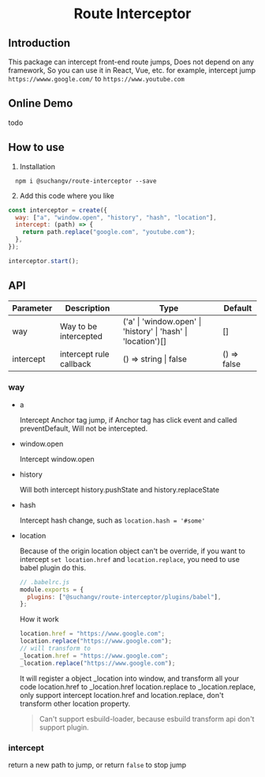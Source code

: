 <h1 align="center">Route Interceptor</h1>

## Introduction

This package can intercept front-end route jumps, Does not depend on any framework, So you can use it in React, Vue, etc.
for example, intercept jump `https://wwww.google.com/` to `https://www.youtube.com`

## Online Demo

todo

## How to use

1. Installation

```shell
  npm i @suchangv/route-interceptor --save
```

2. Add this code where you like

```javascript
const interceptor = create({
  way: ["a", "window.open", "history", "hash", "location"],
  intercept: (path) => {
    return path.replace("google.com", "youtube.com");
  },
});

interceptor.start();
```

## API

| Parameter | Description             | Type                                                          | Default     |
| --------- | ----------------------- | ------------------------------------------------------------- | ----------- |
| way       | Way to be intercepted   | ('a' \| 'window.open' \| 'history' \| 'hash' \| 'location')[] | []          |
| intercept | intercept rule callback | () => string \| false                                         | () => false |

### way

- a

  Intercept Anchor tag jump, if Anchor tag has click event and called preventDefault, Will not be intercepted.

- window.open

  Intercept window.open

- history

  Will both intercept history.pushState and history.replaceState

- hash

  Intercept hash change, such as `location.hash = '#some'`

- location

  Because of the origin location object can't be override, if you want to intercept `set location.href` and `location.replace`, you need to use babel plugin do this.

  ```javascript
  // .babelrc.js
  module.exports = {
    plugins: ["@suchangv/route-interceptor/plugins/babel"],
  };
  ```

  How it work

  ```javascript
  location.href = "https://www.google.com";
  location.replace("https://www.google.com");
  // will transform to
  _location.href = "https://www.google.com";
  _location.replace("https://www.google.com");
  ```

  It will register a object \_location into window, and transform all your code location.href to \_location.href location.replace to \_location.replace, only support intercept location.href and location.replace, don't transform other location property.

  > Can't support esbuild-loader, because esbuild transform api don't support plugin.

### intercept

return a new path to jump, or return `false` to stop jump
